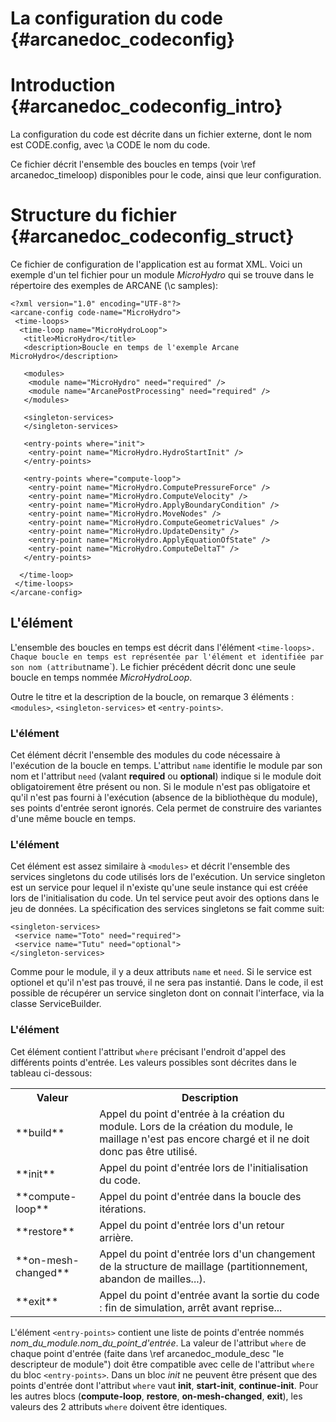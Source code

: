 ﻿La configuration du code {#arcanedoc_codeconfig}
=======================

# Introduction {#arcanedoc_codeconfig_intro}

La configuration du code est décrite dans un fichier externe,
dont le nom est CODE.config, avec \a CODE le nom du code.
  
Ce fichier décrit l'ensemble des boucles en temps
(voir \ref arcanedoc_timeloop) disponibles pour
le code, ainsi que leur configuration.

# Structure du fichier {#arcanedoc_codeconfig_struct}

Ce fichier de configuration de l'application est au format XML.
Voici un exemple d'un tel fichier pour un module <em>MicroHydro</em> qui
se trouve dans le répertoire des exemples de ARCANE (\c samples):

~~~~~~~~~~~~~~~~~~~~~{.xml}
<?xml version="1.0" encoding="UTF-8"?>
<arcane-config code-name="MicroHydro">
 <time-loops>
  <time-loop name="MicroHydroLoop">
   <title>MicroHydro</title>
   <description>Boucle en temps de l'exemple Arcane MicroHydro</description>

   <modules>
    <module name="MicroHydro" need="required" />
    <module name="ArcanePostProcessing" need="required" />
   </modules>

   <singleton-services>
   </singleton-services>

   <entry-points where="init">
    <entry-point name="MicroHydro.HydroStartInit" />
   </entry-points>

   <entry-points where="compute-loop">
    <entry-point name="MicroHydro.ComputePressureForce" />
    <entry-point name="MicroHydro.ComputeVelocity" />
    <entry-point name="MicroHydro.ApplyBoundaryCondition" />
    <entry-point name="MicroHydro.MoveNodes" />
    <entry-point name="MicroHydro.ComputeGeometricValues" />
    <entry-point name="MicroHydro.UpdateDensity" />
    <entry-point name="MicroHydro.ApplyEquationOfState" />
    <entry-point name="MicroHydro.ComputeDeltaT" />
   </entry-points>

  </time-loop>
 </time-loops>
</arcane-config>
~~~~~~~~~~~~~~~~~~~~~

## L'élément <time-loops>

L'ensemble des boucles en temps est décrit dans l'élément
`<time-loops>. Chaque boucle en temps est représentée
par l'élément `<time-loop>` et identifiée par son nom (attribut
`name`). Le fichier précédent décrit donc une seule boucle en temps 
nommée <em>MicroHydroLoop</em>.
  
Outre le titre et la description de la boucle, on remarque 3 éléments :
`<modules>`, `<singleton-services>` et `<entry-points>`.

### L'élément <modules>

Cet élément décrit l'ensemble des modules du code nécessaire à
l'exécution de la boucle en temps. L'attribut `name` identifie
le module par son nom et l'attribut `need` (valant **required**
ou **optional**) indique si le module doit obligatoirement être
présent ou non. Si le module n'est pas obligatoire et qu'il
n'est pas fourni à l'exécution (absence de la bibliothèque
du module), ses points d'entrée seront ignorés. Cela permet
de construire des variantes d'une même boucle en temps.

### L'élément <singleton-services>

Cet élément est assez similaire à `<modules>` et décrit
l'ensemble des services singletons du code utilisés lors
de l'exécution. Un service singleton est un service pour lequel il
n'existe qu'une seule instance qui est créée lors de
l'initialisation du code. Un tel service peut avoir des options dans
le jeu de données. La spécification des services singletons se fait
comme suit:

~~~~~~~~~~~~~~~~~~~~~{.xml}
<singleton-services>
 <service name="Toto" need="required">
 <service name="Tutu" need="optional">
</singleton-services>
~~~~~~~~~~~~~~~~~~~~~
  
Comme pour le module, il y a deux attributs `name`
et `need`. Si le service est optionel et qu'il n'est pas trouvé,
il ne sera pas instantié. Dans le code, il est possible de
récupérer un service singleton dont on connait l'interface, via
la classe ServiceBuilder.

### L'élément <entry-points>

Cet élément contient l'attribut `where` précisant
l'endroit d'appel des différents points d'entrée. Les valeurs possibles
sont décrites dans le tableau ci-dessous:

<table>

<tr>
<th>Valeur</th>
<th>Description</th>
</tr>

<tr>
<td> **build** </td>
<td>Appel du point d'entrée à la création du module. Lors
de la création du module, le maillage n'est pas encore chargé et il
ne doit donc pas être utilisé.</td>
</tr>

<tr>
<td> **init** </td>
<td>Appel du point d'entrée lors de l'initialisation du code.</td>
</tr>

<tr>
<td> **compute-loop** </td>
<td>Appel du point d'entrée dans la boucle des itérations.</td>
</tr>

<tr>
<td> **restore** </td>
<td>Appel du point d'entrée lors d'un retour arrière.</td>
</tr>

<tr>
<td> **on-mesh-changed** </td>
<td>Appel du point d'entrée lors d'un changement 
de la structure de maillage (partitionnement, abandon de
mailles...).</td>
</tr>

<tr>
<td> **exit** </td>
<td>Appel du point d'entrée avant la sortie
du code : fin de simulation, arrêt avant reprise...</td>
</tr>

</table>

L'élément `<entry-points>` contient une liste de points d'entrée
nommés *nom_du_module.nom_du_point_d'entrée*. La valeur de l'attribut
`where` de chaque point d'entrée (faite dans \ref
arcanedoc_module_desc "le descripteur de module") doit être compatible
avec celle de l'attribut `where` du bloc `<entry-points>`. Dans un
bloc *init* ne peuvent être présent que des points d'entrée dont
l'attribut `where` vaut **init**, **start-init**,
**continue-init**. Pour les autres blocs (**compute-loop**,
**restore**, **on-mesh-changed**, **exit**), les valeurs des 2
attributs `where` doivent être identiques.
